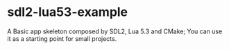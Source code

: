 # sdl2-lua53-example
A Basic app skeleton composed by SDL2, Lua 5.3 and CMake; You can use it as a starting point for small projects.
